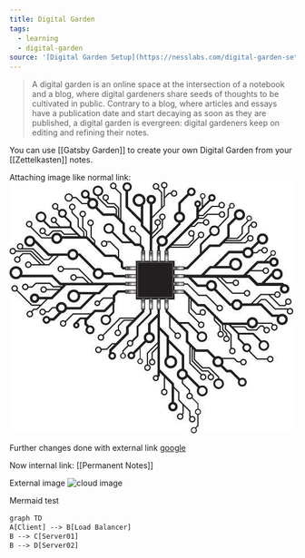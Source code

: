 ```yaml
---
title: Digital Garden
tags:
  - learning
  - digital-garden
source: '[Digital Garden Setup](https://nesslabs.com/digital-garden-set-up)'
---
```


> A digital garden is an online space at the intersection of a notebook and a blog, where digital gardeners share seeds of thoughts to be cultivated in public. Contrary to a blog, where articles and essays have a publication date and start decaying as soon as they are published, a digital garden is evergreen: digital gardeners keep on editing and refining their notes.

You can use [[Gatsby Garden]] to create your own Digital Garden from your [[Zettelkasten]] notes.

Attaching image like normal  link: 
![local image](../../attachments/mental_programming.jpg)

Further changes done with external link
[google](https://www.google.com)

Now internal link:
[[Permanent Notes]]

External image
![cloud image](https://images.unsplash.com/photo-1563377176922-062e6ae09ceb)

Mermaid test
```mermaid
graph TD
A[Client] --> B[Load Balancer]
B --> C[Server01]
B --> D[Server02]
```